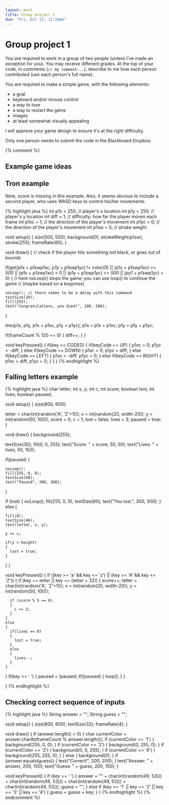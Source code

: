 ```yaml
---
layout: post
title: Group project 1
due: "Fri, Oct 13, 11:59pm"
---
```


# Group project 1

You are required to work in a group of two people (unless I've made an exception for you). You may receive different grades. At the top of your code, in comments (`// my comment...`), describe to me how each person contributed (use each person's full name).

You are required to make a simple game, with the following elements:

- a goal
- keyboard and/or mouse control
- a way to lose
- a way to restart the game
- images
- at least somewhat visually appealing

I will approve your game design to ensure it's at the right difficulty.

Only one person needs to submit the code in the Blackboard Dropbox.

{% comment %}
## Example game ideas

## Tron example

Note, score is missing in this example. Also, it seems obvious to
include a second player, who uses WASD keys to control his/her
movements.

{% highlight java %}
int p1x = 250; // player's x location
int p1y = 250; // player's y location
int diff = 1; // difficulty; how far the player moves each frame
int p1xc = 1; // the direction of the player's movement
int p1yc = 0; // the direction of the player's movement
int p1sw = 5; // stroke weight

void setup()
{
  size(500, 500);
  background(0);
  strokeWeight(p1sw);
  stroke(255);
  frameRate(60);
}

void draw()
{
  // check if the player hits something not black, or goes out of bounds
  
  if(get(p1x + p1sw*p1xc, p1y + p1sw*p1yc) != color(0) ||
     (p1x + p1sw*p1xc) >= 500 || (p1x + p1sw*p1xc) < 0 ||
     (p1y + p1sw*p1yc) >= 500 || (py1 + p1sw*p1yc) < 0)
  {
    // here noLoop() stops the game; you can use loop() to continue the game
    // (maybe based on a keypress)
    
    noLoop(); // there seems to be a delay with this command
    textSize(28);
    fill(255);
    text("Congratulations, you died!", 100, 200);
  }
  
  line(p1x, p1y, p1x + p1xc, p1y + p1yc);
  p1x = p1x + p1xc;
  p1y = p1y + p1yc;
  
  if(frameCount % 120 == 0)
  {
    diff++;
  }
}

void keyPressed()
{
  if(key == CODED)
  {
    if(keyCode == UP)
    {
      p1xc = 0;
      p1yc = -diff;
    }
    else if(keyCode == DOWN)
    {
      p1xc = 0;
      p1yc = diff;
    }
    else if(keyCode == LEFT)
    {
      p1xc = -diff;
      p1yc = 0;
    }
    else if(keyCode == RIGHT)
    {
      p1xc = diff;
      p1yc = 0;
    }
  }
}
{% endhighlight %}

## Falling letters example

{% highlight java %}
char letter;
int x, y;
int c;
int score;
boolean lost;
int lives;
boolean paused;

void setup()
{
  size(800, 600);

  letter = char(int(random('A', 'Z'+1)));
  x = int(random(20, width-20));
  y = int(random(50, 100));
  score = 0;
  c = 1;
  lost = false;
  lives = 3;
  paused = true;
}

void draw()
{
  background(255);

  textSize(30);
  fill(0, 0, 255);
  text("Score: " + score, 50, 50);
  text("Lives: " + lives, 50, 150);

  if(paused)
  {
    
    noLoop();
    fill(255, 0, 0);
    textSize(60);
    text("Paused", 300, 300);
  }

  if (lost)
  {
    noLoop();
    fill(255, 0, 0);
    textSize(60);
    text("You lost.", 300, 300);
  }
  else
  {

    fill(0);
    textSize(40);
    text(letter, x, y);

    y += c;
    
    if(y > height)
    {
      lost = true;
    }
  }
}

void keyPressed()
{
  if ((key >= 'a' && key <= 'z') || (key >= 'A' && key <= 'Z'))
  {
    if (key == letter || key == (letter + 32))
    {
      score++;
      letter = char(int(random('A', 'Z'+1)));
      x = int(random(20, width-20));
      y = int(random(50, 100));

      if (score % 5 == 0)
      {
        c += 2;
      }
    }
    else
    {
      if(lives == 0)
      {
        lost = true;
      }
      else
      {
        lives--;
      }
    }
  }
  if(key == ' ')
  {
    paused = !paused;
    if(!paused) { 
      loop();
    }
  }
  
}
{% endhighlight %}

## Checking correct sequence of inputs

{% highlight java %}
String answer = "";
String guess = "";

void setup()
{
  size(800, 600);
  textSize(32);
  frameRate(4);
}

void draw()
{
  if (answer.length() > 0)
  {
    char currentColor = answer.charAt(frameCount % answer.length());
    if (currentColor == '1')
    {
      background(255, 0, 0);
    }
    if (currentColor == '2')
    {
      background(0, 255, 0);
    }
    if (currentColor == '3')
    {
      background(0, 0, 255);
    }
    if (currentColor == '4')
    {
      background(255, 255, 0);
    }
  }
  else
  {
    background(0);
  }
  if (answer.equals(guess))
  {
    text("Correct!", 200, 200);
  }
  text("Answer: " + answer, 200, 100);
  text("Guess: " + guess, 200, 150);
}

void keyPressed()
{
  if (key == ' ')
  {
    answer = "" + char(int(random(49, 53))) +
      char(int(random(49, 53))) +
      char(int(random(49, 53))) +
      char(int(random(49, 53)));
    guess = "";
  } else if (key == '1' || key == '2' || key == '3' || key == '4')
  {
    guess = guess + key;
  }
}
{% endhighlight %}
{% endcomment %}
